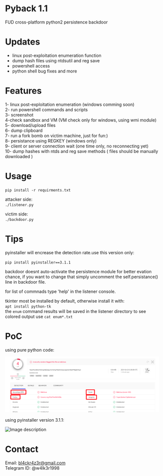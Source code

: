 # Pyback 1.1  
FUD cross-platform python2 persistence backdoor  

# Updates  
* linux post-exploitation enumeration function 
* dump hash files using ntdsutil and reg save
* powershell access 
* python shell bug fixes and more 

# Features  
1- linux post-exploitation enumeration (windows comming soon)  
2- run powershell commands and scripts  
3- screenshot  
4-check sandbox and VM (VM check only for windows, using wmi module)  
5- download/upload files  
6- dump clipboard  
7- run a fork bomb on victim machine, just for fun:)  
8- persistance using REGKEY (windows only)  
9- client or server connection wait (one time only, no reconnecting yet)  
10- dump hashes with ntds and reg save methods ( files should be manually downloaded ) 

# Usage
`pip install -r requirments.txt`  

attacker side:  
`./listener.py`

victim side:  
`./backdoor.py`  

# Tips
pyinstaller will encrease the detection rate.use this version only:   

`pip install pyinstaller==3.1.1`  

backdoor doesnt auto-activate the persistence module for better evation chance, if you want to change that simply uncomment
the self.persistance() line in backdoor file.  

for list of commnads type 'help' in the listener console.   

tkinter most be installed by default, otherwise install it with:  
`apt install python-tk`  
the `enum` command results will be saved in the listener directory to see colored output use `cat enum*.txt`  

# PoC  
  using pure python code:  
   
![Image description](https://github.com/7h3w4lk3r/pyback/blob/master/poc.png)  
  
  using pyinstaller version 3.1.1:  

![Image description](https://github.com/7h3w4lk3r/pyback/blob/master/image.png) 

  
# Contact  
Email: bl4ckr4z3r@gmail.com  
Telegram ID: @w4lk3r1998

